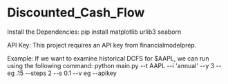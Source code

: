 # Discounted_Cash_Flow

Install the Dependencies:
pip install matplotlib urlib3 seaborn

API Key:
This project requires an API key from financialmodelprep. 

Example: 
If we want to examine historical DCFS for $AAPL, we can run using the following command:
python main.py --t AAPL --i 'annual' --y 3 --eg .15 --steps 2 --s 0.1 --v eg --apikey <secret>
